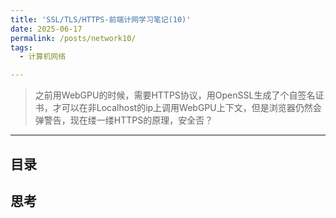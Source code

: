 ```yaml
---
title: 'SSL/TLS/HTTPS-前端计网学习笔记(10)'
date: 2025-06-17
permalink: /posts/network10/
tags:
  - 计算机网络

---
```


> 之前用WebGPU的时候，需要HTTPS协议，用OpenSSL生成了个自签名证书，才可以在非Localhost的ip上调用WebGPU上下文，但是浏览器仍然会弹警告，现在缕一缕HTTPS的原理，安全否？

---- 

## 目录




## 思考

